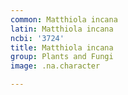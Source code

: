 ```yaml
---
common: Matthiola incana
latin: Matthiola incana
ncbi: '3724'
title: Matthiola incana
group: Plants and Fungi
image: .na.character

---
```

